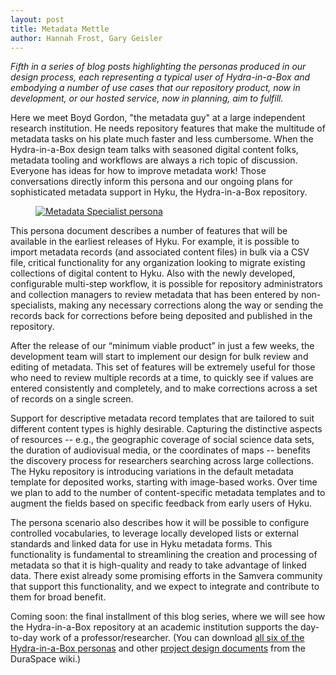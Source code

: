 ```yaml
---
layout: post
title: Metadata Mettle
author: Hannah Frost, Gary Geisler
---
```


*Fifth in a series of blog posts highlighting the personas produced in our design process, each representing a typical user of Hydra-in-a-Box and embodying a number of use cases that our repository product, now in development, or our hosted service, now in planning, aim to fulfill.*

Here we meet Boyd Gordon, "the metadata guy" at a large independent research institution. He needs repository features that make the multitude of metadata tasks on his plate much faster and less cumbersome. When the Hydra-in-a-Box design team talks with seasoned digital content folks, metadata tooling and workflows are always a rich topic of discussion. Everyone has ideas for how to improve metadata work! Those conversations directly inform this persona and our ongoing plans for sophisticated metadata support in Hyku, the Hydra-in-a-Box repository.

<figure class="image fit persona">
  <a href="/images/Hydra-in-a-Box_Persona-Metadata-Specialist.png">
    <img src="/images/Hydra-in-a-Box_Persona-Metadata-Specialist.png" alt="Metadata Specialist persona" />
  </a>
</figure>

This persona document describes a number of features that will be available in the earliest releases of Hyku. For example, it is possible to import metadata records (and associated content files) in bulk via a CSV file, critical functionality for any organization looking to migrate existing collections of digital content to Hyku. Also with the newly developed, configurable multi-step workflow, it is possible for repository administrators and collection managers to review metadata that has been entered by non-specialists, making any necessary corrections along the way or sending the records back for corrections before being deposited and published in the repository.

After the release of our “minimum viable product” in just a few weeks, the development team will start to implement our design for bulk review and editing of metadata. This set of features will be extremely useful for those who need to review multiple records at a time, to quickly see if values are entered consistently and completely, and to make corrections across a set of records on a single screen.

Support for descriptive metadata record templates that are tailored to suit different content types is highly desirable. Capturing the distinctive aspects of resources -- e.g., the geographic coverage of social science data sets, the duration of audiovisual media, or the coordinates of maps -- benefits the discovery process for researchers searching across large collections. The Hyku repository is introducing variations in the default metadata template for deposited works, starting with image-based works. Over time we plan to add to the number of content-specific metadata templates and to augment the fields based on specific feedback from early users of Hyku.

The persona scenario also describes how it will be possible to configure controlled vocabularies, to leverage locally developed lists or external standards and linked data for use in Hyku metadata forms. This functionality is fundamental to streamlining the creation and processing of metadata so that it is high-quality and ready to take advantage of linked data. There exist already some promising efforts in the Samvera community that support this functionality, and we expect to integrate and contribute to them for broad benefit.

Coming soon: the final installment of this blog series, where we will see how the Hydra-in-a-Box repository at an academic institution supports the day-to-day work of a professor/researcher. (You can download
<a href="https://wiki.duraspace.org/download/attachments/76841397/Hydra-in-a-Box%20Personas.pdf?version=3&modificationDate=1465782652119&api=v2">all six of the Hydra-in-a-Box personas</a>
and other
<a href="https://wiki.duraspace.org/display/samvera/Hydra-in-a-Box+Design+Documents">project design documents</a>
from the DuraSpace wiki.)
